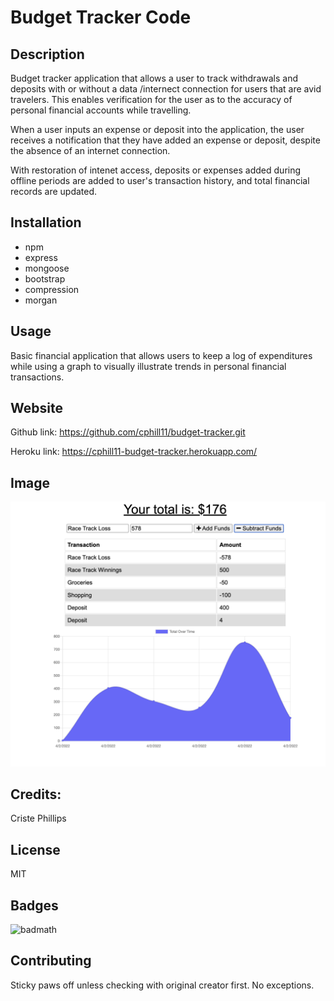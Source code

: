 # Budget Tracker Code

## Description

Budget tracker application that allows a user to track withdrawals and deposits with or without a data /internect connection for users that are avid travelers.  This enables verification for the user as to the accuracy of personal financial accounts while travelling. 

When a user inputs an expense or deposit into the application, the user receives a notification that they have added an expense or deposit, despite the absence of an internet connection.

With restoration of intenet access, deposits or expenses added during offline periods are added to user's transaction history, and total financial records are updated.


## Installation
* npm
* express
* mongoose
* bootstrap
* compression
* morgan


## Usage
Basic financial application that allows users to keep a log of expenditures while using a graph to visually illustrate trends in personal financial transactions.

## Website

Github link: https://github.com/cphill11/budget-tracker.git

Heroku link: https://cphill11-budget-tracker.herokuapp.com/

## Image

![Screenshot](/assets/images/screenshot.png)

## Credits:

Criste Phillips 

## License
MIT

## Badges
![badmath](https://img.shields.io/github/languages/top/nielsenjared/badmath)

## Contributing
Sticky paws off unless checking with original creator first.  No exceptions.